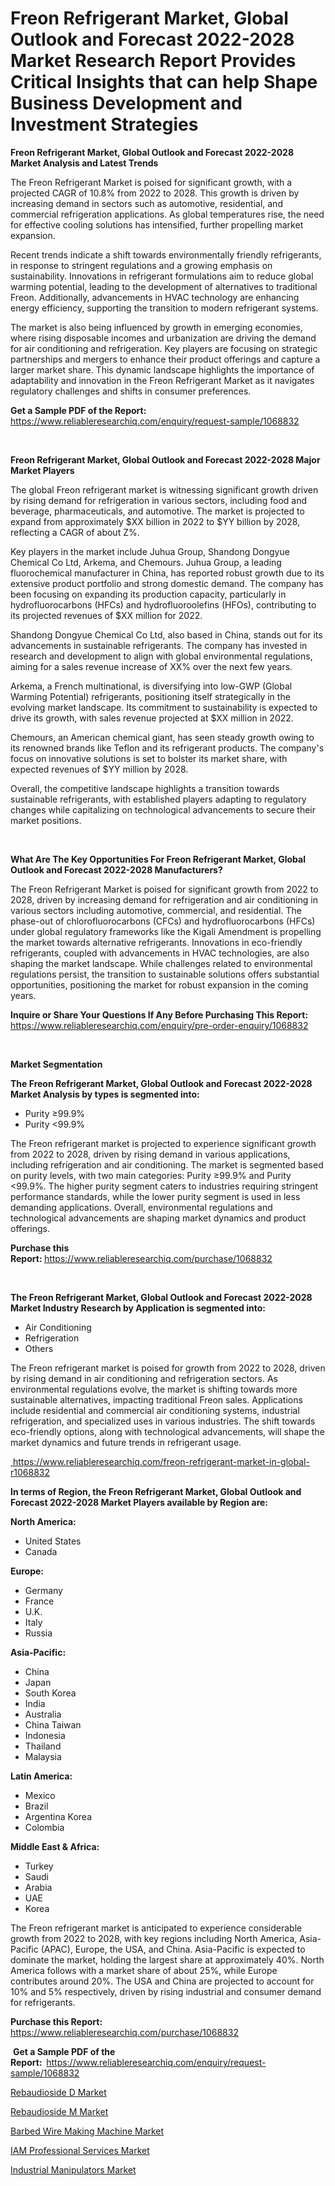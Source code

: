 <p><h1>Freon Refrigerant Market, Global Outlook and Forecast 2022-2028 Market Research Report Provides Critical Insights that can help Shape Business Development and Investment Strategies</h1></p><p><strong>Freon Refrigerant Market, Global Outlook and Forecast 2022-2028 Market Analysis and Latest Trends</strong></p>
<p><p>The Freon Refrigerant Market is poised for significant growth, with a projected CAGR of 10.8% from 2022 to 2028. This growth is driven by increasing demand in sectors such as automotive, residential, and commercial refrigeration applications. As global temperatures rise, the need for effective cooling solutions has intensified, further propelling market expansion.</p><p>Recent trends indicate a shift towards environmentally friendly refrigerants, in response to stringent regulations and a growing emphasis on sustainability. Innovations in refrigerant formulations aim to reduce global warming potential, leading to the development of alternatives to traditional Freon. Additionally, advancements in HVAC technology are enhancing energy efficiency, supporting the transition to modern refrigerant systems.</p><p>The market is also being influenced by growth in emerging economies, where rising disposable incomes and urbanization are driving the demand for air conditioning and refrigeration. Key players are focusing on strategic partnerships and mergers to enhance their product offerings and capture a larger market share. This dynamic landscape highlights the importance of adaptability and innovation in the Freon Refrigerant Market as it navigates regulatory challenges and shifts in consumer preferences.</p></p>
<p><strong>Get a Sample PDF of the Report:&nbsp;</strong> <a href="https://www.reliableresearchiq.com/enquiry/request-sample/1068832">https://www.reliableresearchiq.com/enquiry/request-sample/1068832</a></p>
<p>&nbsp;</p>
<p><strong>Freon Refrigerant Market, Global Outlook and Forecast 2022-2028 Major Market Players</strong></p>
<p><p>The global Freon refrigerant market is witnessing significant growth driven by rising demand for refrigeration in various sectors, including food and beverage, pharmaceuticals, and automotive. The market is projected to expand from approximately $XX billion in 2022 to $YY billion by 2028, reflecting a CAGR of about Z%.</p><p>Key players in the market include Juhua Group, Shandong Dongyue Chemical Co Ltd, Arkema, and Chemours. Juhua Group, a leading fluorochemical manufacturer in China, has reported robust growth due to its extensive product portfolio and strong domestic demand. The company has been focusing on expanding its production capacity, particularly in hydrofluorocarbons (HFCs) and hydrofluoroolefins (HFOs), contributing to its projected revenues of $XX million for 2022.</p><p>Shandong Dongyue Chemical Co Ltd, also based in China, stands out for its advancements in sustainable refrigerants. The company has invested in research and development to align with global environmental regulations, aiming for a sales revenue increase of XX% over the next few years.</p><p>Arkema, a French multinational, is diversifying into low-GWP (Global Warming Potential) refrigerants, positioning itself strategically in the evolving market landscape. Its commitment to sustainability is expected to drive its growth, with sales revenue projected at $XX million in 2022.</p><p>Chemours, an American chemical giant, has seen steady growth owing to its renowned brands like Teflon and its refrigerant products. The company's focus on innovative solutions is set to bolster its market share, with expected revenues of $YY million by 2028.</p><p>Overall, the competitive landscape highlights a transition towards sustainable refrigerants, with established players adapting to regulatory changes while capitalizing on technological advancements to secure their market positions.</p></p>
<p>&nbsp;</p>
<p><strong>What Are The Key Opportunities For Freon Refrigerant Market, Global Outlook and Forecast 2022-2028 Manufacturers?</strong></p>
<p><p>The Freon Refrigerant Market is poised for significant growth from 2022 to 2028, driven by increasing demand for refrigeration and air conditioning in various sectors including automotive, commercial, and residential. The phase-out of chlorofluorocarbons (CFCs) and hydrofluorocarbons (HFCs) under global regulatory frameworks like the Kigali Amendment is propelling the market towards alternative refrigerants. Innovations in eco-friendly refrigerants, coupled with advancements in HVAC technologies, are also shaping the market landscape. While challenges related to environmental regulations persist, the transition to sustainable solutions offers substantial opportunities, positioning the market for robust expansion in the coming years.</p></p>
<p><strong>Inquire or Share Your Questions If Any Before Purchasing This Report:</strong> <a href="https://www.reliableresearchiq.com/enquiry/pre-order-enquiry/1068832">https://www.reliableresearchiq.com/enquiry/pre-order-enquiry/1068832</a></p>
<p>&nbsp;</p>
<p><strong>Market Segmentation</strong></p>
<p><strong>The Freon Refrigerant Market, Global Outlook and Forecast 2022-2028 Market Analysis by types is segmented into:</strong></p>
<p><ul><li>Purity ≥99.9%</li><li>Purity <99.9%</li></ul></p>
<p><p>The Freon refrigerant market is projected to experience significant growth from 2022 to 2028, driven by rising demand in various applications, including refrigeration and air conditioning. The market is segmented based on purity levels, with two main categories: Purity ≥99.9% and Purity <99.9%. The higher purity segment caters to industries requiring stringent performance standards, while the lower purity segment is used in less demanding applications. Overall, environmental regulations and technological advancements are shaping market dynamics and product offerings.</p></p>
<p><strong>Purchase this Report:&nbsp;</strong><a href="https://www.reliableresearchiq.com/purchase/1068832">https://www.reliableresearchiq.com/purchase/1068832</a></p>
<p>&nbsp;</p>
<p><strong>The Freon Refrigerant Market, Global Outlook and Forecast 2022-2028 Market Industry Research by Application is segmented into:</strong></p>
<p><ul><li>Air Conditioning</li><li>Refrigeration</li><li>Others</li></ul></p>
<p><p>The Freon refrigerant market is poised for growth from 2022 to 2028, driven by rising demand in air conditioning and refrigeration sectors. As environmental regulations evolve, the market is shifting towards more sustainable alternatives, impacting traditional Freon sales. Applications include residential and commercial air conditioning systems, industrial refrigeration, and specialized uses in various industries. The shift towards eco-friendly options, along with technological advancements, will shape the market dynamics and future trends in refrigerant usage.</p></p>
<p><a href="https://www.reliableresearchiq.com/freon-refrigerant-market-in-global-r1068832">&nbsp;https://www.reliableresearchiq.com/freon-refrigerant-market-in-global-r1068832</a></p>
<p><strong>In terms of Region, the Freon Refrigerant Market, Global Outlook and Forecast 2022-2028 Market Players available by Region are:</strong></p>
<p>
    <p> <strong> North America: </strong>
        <ul>
            <li>United States</li>
            <li>Canada</li>
        </ul>
        </p> 
    <p> <strong> Europe: </strong>
        <ul>
            <li>Germany</li>
            <li>France</li>
            <li>U.K.</li>
            <li>Italy</li>
            <li>Russia</li>
        </ul>
        </p> 
    <p> <strong> Asia-Pacific: </strong>
        <ul>
            <li>China</li>
            <li>Japan</li>
            <li>South Korea</li>
            <li>India</li>
            <li>Australia</li>
            <li>China Taiwan</li>
            <li>Indonesia</li>
            <li>Thailand</li>
            <li>Malaysia</li>
        </ul>
        </p> 
    <p> <strong> Latin America: </strong>
        <ul>
            <li>Mexico</li>
            <li>Brazil</li>
            <li>Argentina Korea</li>
            <li>Colombia</li>
        </ul>
        </p> 
    <p> <strong> Middle East & Africa: </strong>
        <ul>
            <li>Turkey</li>
            <li>Saudi</li>
            <li>Arabia</li>
            <li>UAE</li>
            <li>Korea</li>
        </ul>
    </p>
    </p>
<p><p>The Freon refrigerant market is anticipated to experience considerable growth from 2022 to 2028, with key regions including North America, Asia-Pacific (APAC), Europe, the USA, and China. Asia-Pacific is expected to dominate the market, holding the largest share at approximately 40%. North America follows with a market share of about 25%, while Europe contributes around 20%. The USA and China are projected to account for 10% and 5% respectively, driven by rising industrial and consumer demand for refrigerants.</p></p>
<p><strong>Purchase this Report: </strong><a href="https://www.reliableresearchiq.com/purchase/1068832">https://www.reliableresearchiq.com/purchase/1068832</a></p>
<p>&nbsp;<strong>Get a Sample PDF of the Report:&nbsp;&nbsp;</strong><a href="https://www.reliableresearchiq.com/enquiry/request-sample/1068832">https://www.reliableresearchiq.com/enquiry/request-sample/1068832</a></p>
<p><strong></strong></p>
<p><p><a href="https://issuu.com/reportprime-2/docs/rebaudioside-d-market-size-2030.ppt_0d131c7d9b257f">Rebaudioside D Market</a></p><p><a href="https://issuu.com/reportprime-2/docs/rebaudioside-m-market-size-2030.ppt_5e4cbf6219a0d7">Rebaudioside M Market</a></p><p><a href="https://medium.com/@zolaj1ig/in-the-barbed-wire-making-machine-market-the-main-focus-is-on-keeping-costs-low-and-getting-the-c52ad8196e69">Barbed Wire Making Machine Market</a></p><p><a href="https://www.linkedin.com/pulse/iam-professional-services-market-share-new-trends-analysis-its-axkmf?trackingId=Q6f0iY73SYKtybSKQ9HZjA%3D%3D">IAM Professional Services Market</a></p><p><a href="https://www.linkedin.com/pulse/how-regional-markets-adapting-industrial-manipulators-market-vlwuc?trackingId=DwIrrUwcRdeqeWnr%2BGto2Q%3D%3D">Industrial Manipulators Market</a></p></p>